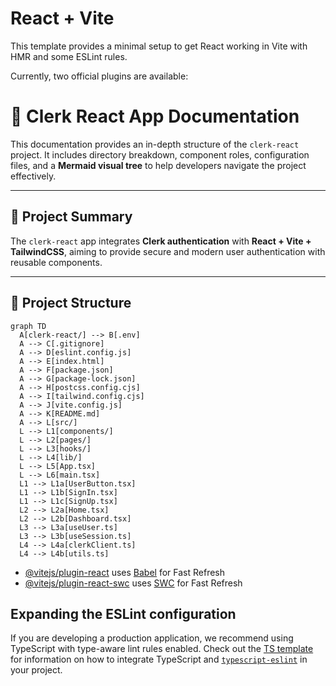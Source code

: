 # React + Vite
 
This template provides a minimal setup to get React working in Vite with HMR and some ESLint rules.

Currently, two official plugins are available:
# 🚀 Clerk React App Documentation

This documentation provides an in-depth structure of the `clerk-react` project. It includes directory breakdown, component roles, configuration files, and a **Mermaid visual tree** to help developers navigate the project effectively.

---

## 🧾 Project Summary

The `clerk-react` app integrates **Clerk authentication** with **React + Vite + TailwindCSS**, aiming to provide secure and modern user authentication with reusable components.

---

## 📁 Project Structure

```mermaid
graph TD
  A[clerk-react/] --> B[.env]
  A --> C[.gitignore]
  A --> D[eslint.config.js]
  A --> E[index.html]
  A --> F[package.json]
  A --> G[package-lock.json]
  A --> H[postcss.config.cjs]
  A --> I[tailwind.config.cjs]
  A --> J[vite.config.js]
  A --> K[README.md]
  A --> L[src/]
  L --> L1[components/]
  L --> L2[pages/]
  L --> L3[hooks/]
  L --> L4[lib/]
  L --> L5[App.tsx]
  L --> L6[main.tsx]
  L1 --> L1a[UserButton.tsx]
  L1 --> L1b[SignIn.tsx]
  L1 --> L1c[SignUp.tsx]
  L2 --> L2a[Home.tsx]
  L2 --> L2b[Dashboard.tsx]
  L3 --> L3a[useUser.ts]
  L3 --> L3b[useSession.ts]
  L4 --> L4a[clerkClient.ts]
  L4 --> L4b[utils.ts]
```
- [@vitejs/plugin-react](https://github.com/vitejs/vite-plugin-react/blob/main/packages/plugin-react) uses [Babel](https://babeljs.io/) for Fast Refresh
- [@vitejs/plugin-react-swc](https://github.com/vitejs/vite-plugin-react/blob/main/packages/plugin-react-swc) uses [SWC](https://swc.rs/) for Fast Refresh

## Expanding the ESLint configuration

If you are developing a production application, we recommend using TypeScript with type-aware lint rules enabled. Check out the [TS template](https://github.com/vitejs/vite/tree/main/packages/create-vite/template-react-ts) for information on how to integrate TypeScript and [`typescript-eslint`](https://typescript-eslint.io) in your project.
